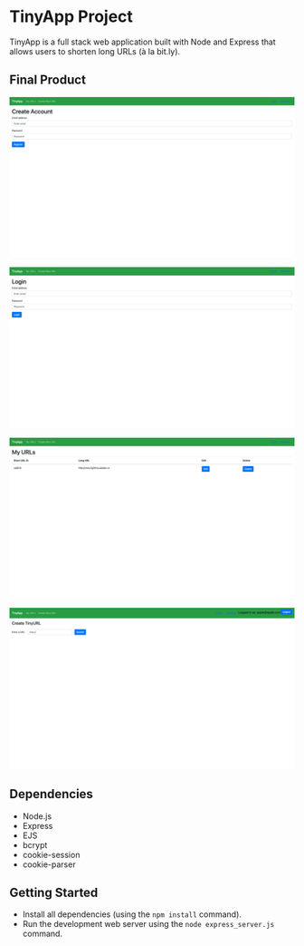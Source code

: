 # TinyApp Project

TinyApp is a full stack web application built with Node and Express that allows users to shorten long URLs (à la bit.ly).


## Final Product
!["Register Page"](https://github.com/mary-a1/tinyapp/blob/main/docs/:register.png?raw=true)

!["Login Page"](https://github.com/mary-a1/tinyapp/blob/main/docs/:login.png?raw=true)

!["URL Page"](https://github.com/mary-a1/tinyapp/blob/main/docs/:urls.png?raw=true)

!["Create URL page"](https://github.com/mary-a1/tinyapp/blob/main/docs/:urls:new.png?raw=true)


## Dependencies

* Node.js
* Express
* EJS
* bcrypt
* cookie-session
* cookie-parser


## Getting Started

* Install all dependencies (using the `npm install` command).
* Run the development web server using the `node express_server.js` command.
